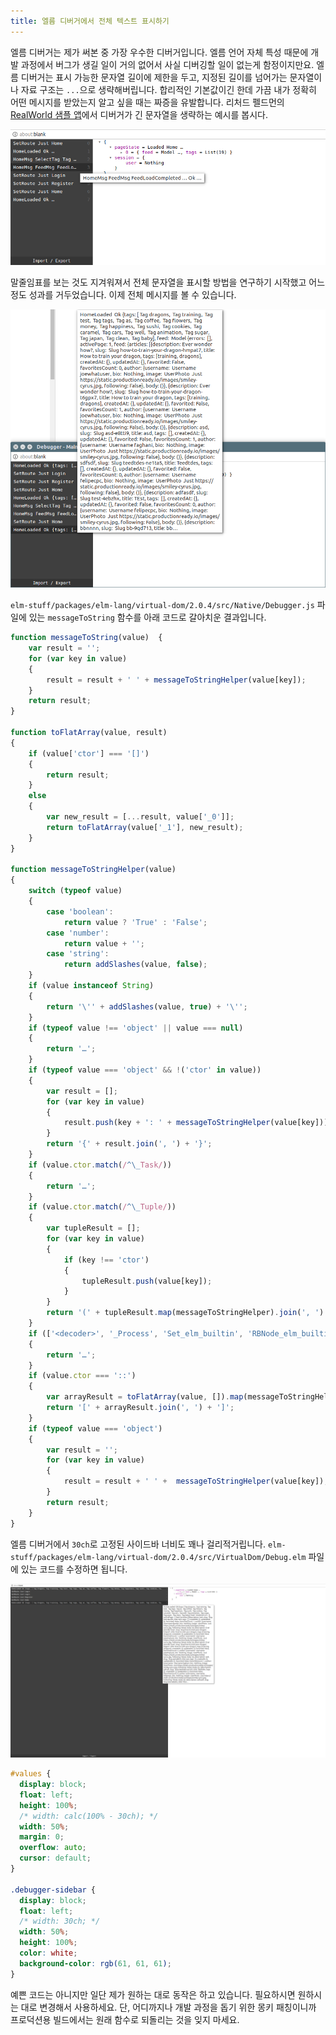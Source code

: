 ```yaml
---
title: 엘름 디버거에서 전체 텍스트 표시하기
---
```


엘름 디버거는 제가 써본 중 가장 우수한 디버거입니다. 엘름 언어 자체 특성 때문에 개발 과정에서 버그가 생길 일이 거의 없어서 사실 디버깅할 일이 없는게 함정이지만요. 엘름 디버거는 표시 가능한 문자열 길이에 제한을 두고, 지정된 길이를 넘어가는 문자열이나 자료 구조는 `...`으로 생략해버립니다. 합리적인 기본값이긴 한데 가끔 내가 정확히 어떤 메시지를 받았는지 알고 싶을 때는 짜증을 유발합니다. 리처드 펠드먼의 [RealWorld 샘플 앱](https://github.com/rtfeldman/elm-spa-example)에서 디버거가 긴 문자열을 생략하는 예시를 봅시다.

<!--more-->

![Default Debugger](/images/debugger_vanilla.png "Default Debugger")

말줄임표를 보는 것도 지겨워져서 전체 문자열을 표시할 방법을 연구하기 시작했고 어느 정도 성과를 거두었습니다. 이제 전체 메시지를 볼 수 있습니다.

![Debugger Without Truncation](/images/debugger_full_text.png "Debugger Without Truncation")

`elm-stuff/packages/elm-lang/virtual-dom/2.0.4/src/Native/Debugger.js` 파일에 있는 `messageToString` 함수를 아래 코드로 갈아치운 결과입니다.

```javascript
function messageToString(value)  {
	var result = '';
	for (var key in value)
	{
		result = result + ' ' + messageToStringHelper(value[key]);
	}
	return result;
}

function toFlatArray(value, result)
{
	if (value['ctor'] === '[]')
	{
		return result;
	}
	else
	{
		var new_result = [...result, value['_0']];
		return toFlatArray(value['_1'], new_result);
	}
}

function messageToStringHelper(value)
{
	switch (typeof value)
	{
		case 'boolean':
			return value ? 'True' : 'False';
		case 'number':
			return value + '';
		case 'string':
			return addSlashes(value, false);
	}
	if (value instanceof String)
	{
		return '\'' + addSlashes(value, true) + '\'';
	}
	if (typeof value !== 'object' || value === null)
	{
		return '…';
	}
	if (typeof value === 'object' && !('ctor' in value))
	{
		var result = [];
		for (var key in value)
		{
			result.push(key + ': ' + messageToStringHelper(value[key]));
		}
		return '{' + result.join(', ') + '}';
	}
	if (value.ctor.match(/^\_Task/))
	{
		return '…';
	}
	if (value.ctor.match(/^\_Tuple/))
	{
		var tupleResult = [];
		for (var key in value)
		{
			if (key !== 'ctor')
			{
				tupleResult.push(value[key]);
			}
		}
		return '(' + tupleResult.map(messageToStringHelper).join(', ') + ')';
	}
	if (['<decoder>', '_Process', 'Set_elm_builtin', 'RBNode_elm_builtin', 'RBEmpty_elm_builtin'].indexOf(value.ctor) >= 0)
	{
		return '…';
	}
	if (value.ctor === '::')
	{
		var arrayResult = toFlatArray(value, []).map(messageToStringHelper);
		return '[' + arrayResult.join(', ') + ']';
	}
	if (typeof value === 'object')
	{
		var result = '';
		for (var key in value)
		{
			result = result + ' ' +  messageToStringHelper(value[key]);
		}
		return result;
	}
}
```

엘름 디버거에서 `30ch`로 고정된 사이드바 너비도 꽤나 걸리적거립니다. `elm-stuff/packages/elm-lang/virtual-dom/2.0.4/src/VirtualDom/Debug.elm` 파일에 있는 코드를 수정하면 됩니다.

![Debugger With Wider Sidebar](/images/debugger_modified_sidebar.png "Debugger With Wider Sidebar")

```css
#values {
  display: block;
  float: left;
  height: 100%;
  /* width: calc(100% - 30ch); */
  width: 50%;
  margin: 0;
  overflow: auto;
  cursor: default;
}

.debugger-sidebar {
  display: block;
  float: left;
  /* width: 30ch; */ 
  width: 50%;
  height: 100%;
  color: white;
  background-color: rgb(61, 61, 61);
}
```

예쁜 코드는 아니지만 일단 제가 원하는 대로 동작은 하고 있습니다. 필요하시면 원하시는 대로 변경해서 사용하세요. 단, 어디까지나 개발 과정을 돕기 위한 몽키 패칭이니까 프로덕션용 빌드에서는 원래 함수로 되돌리는 것을 잊지 마세요.
